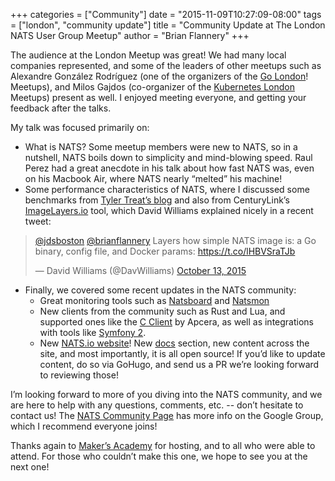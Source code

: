 +++
categories = ["Community"]
date = "2015-11-09T10:27:09-08:00"
tags = ["london", "community update"]
title = "Community Update at The London NATS User Group Meetup"
author = "Brian Flannery"
+++

The audience at the London Meetup was great! We had many local companies represented, and some of the leaders of other meetups such as Alexandre González Rodríguez (one of the organizers of the [Go London](http://www.meetup.com/GO-London/)! Meetups), and Milos Gajdos (co-organizer of the [Kubernetes London](http://www.meetup.com/Kubernetes-London/) Meetups) present as well. I enjoyed meeting everyone, and getting your feedback after the talks.

My talk was focused primarily on:

- What is NATS? Some meetup members were new to NATS, so in a nutshell, NATS boils down to simplicity and mind-blowing speed. Raul Perez had a great anecdote in his talk about how fast NATS was, even on his Macbook Air, where NATS nearly “melted” his machine!
- Some performance characteristics of NATS, where I discussed some benchmarks from [Tyler Treat’s blog](http://bravenewgeek.com/) and also from CenturyLink’s [ImageLayers.io](http://imagelayers.io/) tool, which David Williams explained nicely in a recent tweet:
<div class="tweet-embed-con">
  <blockquote class="twitter-tweet" data-conversation="none" lang="en"><p lang="en" dir="ltr"><a href="https://twitter.com/jdsboston">@jdsboston</a> <a href="https://twitter.com/brianflannery">@brianflannery</a> Layers how simple NATS image is: a Go binary, config file, and Docker params: <a href="https://t.co/lHBVSraTJb">https://t.co/lHBVSraTJb</a></p>&mdash; David Williams (@DavWilliams) <a href="https://twitter.com/DavWilliams/status/653754289123266560">October 13, 2015</a></blockquote>
  <script async src="//platform.twitter.com/widgets.js" charset="utf-8"></script>
</div>

- Finally, we covered some recent updates in the NATS community:
  - Great monitoring tools such as [Natsboard](https://github.com/cmfatih/natsboard) and [Natsmon](https://github.com/repejota/nats-mon)
  - New clients from the community such as Rust and Lua, and supported ones like the [C Client](https://github.com/nats-io/cnats) by Apcera, as well as integrations with tools like [Symfony 2](https://github.com/octante/OctanteNatsBundle).
  - New [NATS.io website](https://github.com/nats-io/nats-site)! New [docs](http://nats.io/documentation/) section, new content across the site, and most importantly, it is all open source! If you’d like to update content, do so via GoHugo, and send us a PR we’re looking forward to reviewing those!

I’m looking forward to more of you diving into the NATS community, and we are here to help with any questions, comments, etc. -- don’t hesitate to contact us! The [NATS Community Page](http://nats.io/community/) has more info on the Google Group, which I recommend everyone joins!

Thanks again to [Maker’s Academy](http://www.makersacademy.com/) for hosting, and to all who were able to attend. For those who couldn’t make this one, we hope to see you at the next one!
